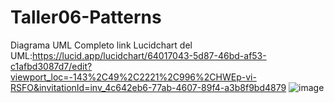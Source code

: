# Taller06-Patterns

Diagrama UML Completo
link Lucidchart del UML:https://lucid.app/lucidchart/64017043-5d87-46bd-af53-c1afbd3087d7/edit?viewport_loc=-143%2C49%2C2221%2C996%2CHWEp-vi-RSFO&invitationId=inv_4c642eb6-77ab-4607-89f4-a3b8f9bd4879
![image](https://github.com/user-attachments/assets/88a763c4-7231-4332-ba05-bb9f7fc5c1a8)
